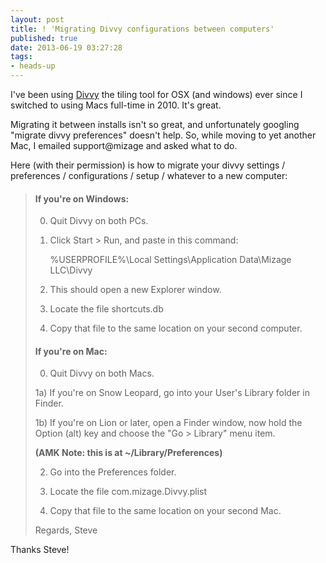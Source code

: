 ```yaml
---
layout: post
title: ! 'Migrating Divvy configurations between computers'
published: true
date: 2013-06-19 03:27:28
tags:
- heads-up
---
```


I've been using [Divvy](http://mizage.com/divvy/) the tiling tool for OSX (and windows) ever since I switched to using Macs full-time in 2010. It's great.

Migrating it between installs isn't so great, and unfortunately googling "migrate divvy preferences" doesn't help.  So, while moving to yet another Mac, I emailed support@mizage and asked what to do.

Here (with their permission) is how to migrate your divvy settings / preferences / configurations / setup / whatever to a new computer:

> #### If you're on Windows:
>
> 0) Quit Divvy on both PCs.
>
> 1) Click Start > Run, and paste in this command:
>
>    %USERPROFILE%\Local Settings\Application Data\Mizage LLC\Divvy
>
> 2) This should open a new Explorer window.
>
> 3) Locate the file shortcuts.db
>
> 4) Copy that file to the same location on your second computer.
>
>
> #### If you're on Mac:
>
> 0) Quit Divvy on both Macs.
>
> 1a) If you're on Snow Leopard, go into your User's Library folder in Finder.
>
> 1b) If you're on Lion or later, open a Finder window, now hold the Option (alt) key and choose the "Go > Library" menu item.
>
> **(AMK Note: this is at ~/Library/Preferences)**
>
> 2) Go into the Preferences folder.
>
> 3) Locate the file com.mizage.Divvy.plist
>
> 4) Copy that file to the same location on your second Mac.
>
> Regards,
> Steve

Thanks Steve!
